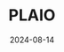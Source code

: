 ---  
layout: startup_page  
title: "PLAIO"  
id: "plaio.com"  
permalink: "/plaioplaio.com08142024/"  
website: "https://plaio.com/"  
funding_round: ""  
funding_amount: "€4.3M"  
investors: "Íunn, Frumtak Ventures, Dr. Agon"  
about: "PLAIO is an AI-assisted decision support platform for the pharmaceutical industry. Its AI-enhanced solution helps optimize sales, operations, and supply chain planning, addressing the industry's reliance on outdated spreadsheets. The platform offers an intuitive interface for scenario analysis and streamlined order execution."  
markets: "Pharmaceutical, AI, SaaS, Software, Health Care, Manufacturing, B2B"  
hq: "Reykjavík, Capital Region, Iceland"  
founded_year: "2021"  
linkedin: "https://www.linkedin.com/company/plaio-com"  
twitter: ""  
instagram: ""  
facebook: "https://www.facebook.com/plaio.io"  
crunchbase: "https://www.crunchbase.com/organization/plaio"  
pitchbook: "https://pitchbook.com/profiles/company/489096-91"  

date_display: "14-Aug-2024"  
date: "2024-08-14"

# SEO Optimization  
meta_title: "PLAIO -  Funding (€4.3M)"  
meta_description: "PLAIO, PLAIO is an AI-assisted decision support platform for the pharmaceutical industry. Its AI-enhanced solution helps optimize sales, operations, and supp..."  
meta_keywords: "PLAIO, Pharmaceutical, AI, SaaS, Software, Health Care, Manufacturing, B2B,  funding"  
canonical_url: "https://startup.projectstartups.com/plaioplaio.com08142024/"  
---